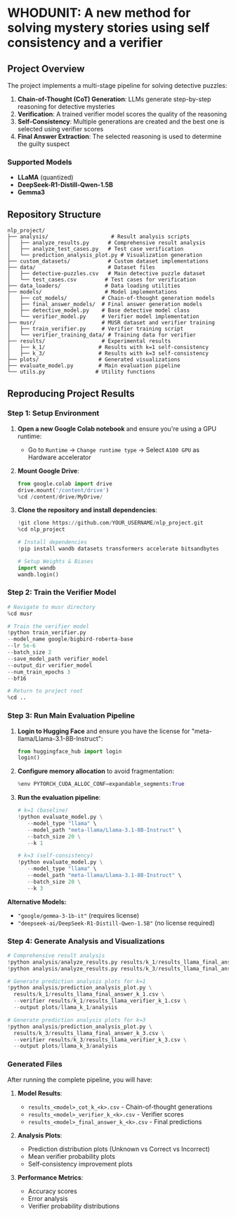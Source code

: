 # WHODUNIT: A new method for solving mystery stories using self consistency and a verifier

## Project Overview

The project implements a multi-stage pipeline for solving detective puzzles:

1. **Chain-of-Thought (CoT) Generation**: LLMs generate step-by-step reasoning for detective mysteries
2. **Verification**: A trained verifier model scores the quality of the reasoning 
3. **Self-Consistency**: Multiple generations are created and the best one is selected using verifier scores
4. **Final Answer Extraction**: The selected reasoning is used to determine the guilty suspect

### Supported Models
- **LLaMA** (quantized)
- **DeepSeek-R1-Distill-Qwen-1.5B** 
- **Gemma3**

## Repository Structure

```
nlp_project/
├── analysis/                    # Result analysis scripts
│   ├── analyze_results.py      # Comprehensive result analysis
│   ├── analyze_test_cases.py   # Test case verification
│   └── prediction_analysis_plot.py # Visualization generation
├── custom_datasets/            # Custom dataset implementations
├── data/                       # Dataset files
│   ├── detective-puzzles.csv   # Main detective puzzle dataset
│   └── test_cases.csv         # Test cases for verification
├── data_loaders/              # Data loading utilities
├── models/                    # Model implementations
│   ├── cot_models/           # Chain-of-thought generation models
│   ├── final_answer_models/  # Final answer generation models
│   ├── detective_model.py    # Base detective model class
│   └── verifier_model.py     # Verifier model implementation
├── musr/                     # MUSR dataset and verifier training
│   ├── train_verifier.py     # Verifier training script
│   └── verifier_training_data/ # Training data for verifier
├── results/                  # Experimental results
│   ├── k_1/                 # Results with k=1 self-consistency
│   ├── k_3/                 # Results with k=3 self-consistency
├── plots/                   # Generated visualizations
├── evaluate_model.py        # Main evaluation pipeline
└── utils.py                # Utility functions
```

## Reproducing Project Results

### Step 1: Setup Environment

1. **Open a new Google Colab notebook** and ensure you're using a GPU runtime:
   - Go to `Runtime` → `Change runtime type` → Select `A100 GPU` as Hardware accelerator

2. **Mount Google Drive**:
   ```python
   from google.colab import drive
   drive.mount('/content/drive')
   %cd /content/drive/MyDrive/
   ```

3. **Clone the repository and install dependencies**:
   ```python
   !git clone https://github.com/YOUR_USERNAME/nlp_project.git
   %cd nlp_project
   
   # Install dependencies
   !pip install wandb datasets transformers accelerate bitsandbytes

   # Setup Weights & Biases
   import wandb
   wandb.login()  
   ```

### Step 2: Train the Verifier Model

```python
# Navigate to musr directory
%cd musr

# Train the verifier model
!python train_verifier.py 
--model_name google/bigbird-roberta-base 
--lr 5e-6 
--batch_size 2 
--save_model_path verifier_model 
--output_dir verifier_model 
--num_train_epochs 3 
--bf16

# Return to project root
%cd ..
```

### Step 3: Run Main Evaluation Pipeline

1. **Login to Hugging Face** and ensure you have the license for "meta-llama/Llama-3.1-8B-Instruct":
   ```python
   from huggingface_hub import login
   login() 
   ```

2. **Configure memory allocation** to avoid fragmentation:
   ```python
   %env PYTORCH_CUDA_ALLOC_CONF=expandable_segments:True
   ```

3. **Run the evaluation pipeline**:
   ```python
   # k=1 (baseline)
   !python evaluate_model.py \
      --model_type "llama" \
      --model_path "meta-llama/Llama-3.1-8B-Instruct" \
      --batch_size 20 \
      --k 1

   # k=3 (self-consistency)
   !python evaluate_model.py \
      --model_type "llama" \
      --model_path "meta-llama/Llama-3.1-8B-Instruct" \
      --batch_size 20 \
      --k 3
   ```

**Alternative Models:**
- `"google/gemma-3-1b-it"` (requires license)
- `"deepseek-ai/DeepSeek-R1-Distill-Qwen-1.5B"` (no license required)

### Step 4: Generate Analysis and Visualizations

```python
# Comprehensive result analysis
!python analysis/analyze_results.py results/k_1/results_llama_final_answer_k_1.csv --model-name "LLaMA k=1"
!python analysis/analyze_results.py results/k_3/results_llama_final_answer_k_3.csv --model-name "LLaMA k=3"

# Generate prediction analysis plots for k=1
!python analysis/prediction_analysis_plot.py \
  results/k_1/results_llama_final_answer_k_1.csv \
  --verifier results/k_1/results_llama_verifier_k_1.csv \
  --output plots/llama_k_1/analysis

# Generate prediction analysis plots for k=3
!python analysis/prediction_analysis_plot.py \
  results/k_3/results_llama_final_answer_k_3.csv \
  --verifier results/k_3/results_llama_verifier_k_3.csv \
  --output plots/llama_k_3/analysis
```

### Generated Files

After running the complete pipeline, you will have:

1. **Model Results**: 
   - `results_<model>_cot_k_<k>.csv` - Chain-of-thought generations
   - `results_<model>_verifier_k_<k>.csv` - Verifier scores  
   - `results_<model>_final_answer_k_<k>.csv` - Final predictions

2. **Analysis Plots**:
   - Prediction distribution plots (Unknown vs Correct vs Incorrect)
   - Mean verifier probability plots
   - Self-consistency improvement plots

3. **Performance Metrics**:
   - Accuracy scores
   - Error analysis
   - Verifier probability distributions
